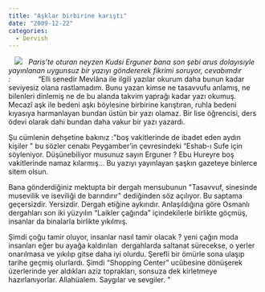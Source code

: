 ```yaml
---
title: "Aşklar birbirine karıştı"
date: "2009-12-22"
categories: 
  - Dervish
---
```


   _![](/uploads/image/ask-me1.jpg)   Paris’te oturan neyzen Kudsi Erguner bana son şebi arus dolayısıyle yayınlanan uygunsuz bir yazıyı göndererek fikrimi soruyor, cevabımdır :_              “Elli senedir Mevlâna ile ilgili yazılar okurum daha bunun kadar seviyesiz olana rastlamadım. Bunu yazan kimse ne tasavvufu anlamış, ne bilenleri dinlemiş ne de bu alanda takvim yaprağı kadar yazı okumuş. Mecazî aşk ile bedeni aşkı böylesine birbirine karıştıran, ruhla bedeni kıyasıya harmanlayan bundan üstün bir yazı olamaz. Bir lise öğrencisi, ders ödevi olarak dahi bundan daha vakur bir yazı yazardı.  
  
Şu cümlenin dehşetine bakınız :"boş vakitlerinde de ibadet eden aydın kişiler " bu sözler cenabı Peygamber’in çevresindeki “Eshab-ı Sufe için söyleniyor. Düşünebiliyor musunuz sayın Erguner ? Ebu Hureyre boş vakitlerinde namaz kılarmış... Bu yazıyı yayınlayan şaşkın gazeteye binlerce sitem olsun.

Bana gönderdiğiniz mektupta bir dergah mensubunun "Tasavvuf, sinesinde musevilik ve iseviliği de barındırır" dediğinden söz açılıyor. Bu saptama geçersizdir. Yersizdir. Dergah etiğine aykırıdır. Anlaşıldığına göre Osmanlı dergahları son iki yüzyılın “Laikler çağında” içindekilerle birlikte göçmüş, insanlar da binalarla birlikte yıkılmış.   
  
Şimdi çoğu tamir oluyor, insanlar nasıl tamir olacak ? yeni çağın moda  insanları eğer bu ayağa kaldırılan  dergahlarda saltanat sürecekse, o yerler onarılmasa ve yıkılıp gitse daha iyi olurdu. Şerefli bir ömürle sona ulaşıp tarihe geçmiş olurlardı. Şimdi “Shopping Center” ucûbesine dönüşerek  üzerlerinde yer aldıkları aziz toprakları, sonsuza dek kirletmeye hazırlanıyorlar. Allahüalem. Saygılar ve sevgiler. "

